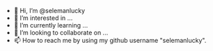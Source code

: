 - 👋 Hi, I’m @selemanlucky
- 👀 I’m interested in ...
- 🌱 I’m currently learning ...
- 💞️ I’m looking to collaborate on ...
- 📫 How to reach me by using my github username "selemanlucky".

<!---
selemanlucky/selemanlucky is a ✨ special ✨ repository because its `README.md` (this file) appears on your GitHub profile.
You can click the Preview link to take a look at your changes.
--->
